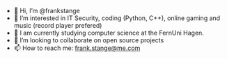 - 👋 Hi, I’m @frankstange
- 👀 I’m interested in IT Security, coding (Python, C++), online gaming and music (record player prefered)
- 🌱 I am currently studying computer science at the FernUni Hagen. 
- 💞️ I’m looking to collaborate on open source projects
- 📫 How to reach me: frank.stange@me.com

<!---
frankstange/frankstange is a ✨ special ✨ repository because its `README.md` (this file) appears on your GitHub profile.
You can click the Preview link to take a look at your changes.
--->
